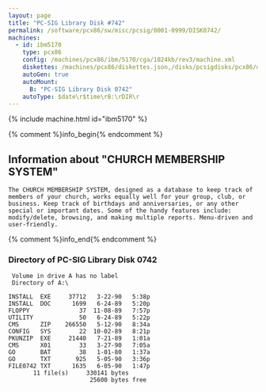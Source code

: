 ```yaml
---
layout: page
title: "PC-SIG Library Disk #742"
permalink: /software/pcx86/sw/misc/pcsig/0001-0999/DISK0742/
machines:
  - id: ibm5170
    type: pcx86
    config: /machines/pcx86/ibm/5170/cga/1024kb/rev3/machine.xml
    diskettes: /machines/pcx86/diskettes.json,/disks/pcsigdisks/pcx86/diskettes.json
    autoGen: true
    autoMount:
      B: "PC-SIG Library Disk 0742"
    autoType: $date\r$time\rB:\rDIR\r
---
```


{% include machine.html id="ibm5170" %}

{% comment %}info_begin{% endcomment %}

## Information about "CHURCH MEMBERSHIP SYSTEM"

    The CHURCH MEMBERSHIP SYSTEM, designed as a database to keep track of
    members of your church, works equally well for your group, club, or
    business. Keep track of birthdays and anniversaries, or any other
    special or important dates. Some of the handy features include:
    modify/delete, browsing, and making multiple reports. Menu-driven and
    user-friendly.
{% comment %}info_end{% endcomment %}


### Directory of PC-SIG Library Disk 0742

     Volume in drive A has no label
     Directory of A:\

    INSTALL  EXE     37712   3-22-90   5:38p
    INSTALL  DOC      1699   6-24-89   5:20p
    FLOPPY              37  11-08-89   7:57p
    UTILITY             50   6-24-89   5:22p
    CMS      ZIP    266550   5-12-90   8:34a
    CONFIG   SYS        22  10-02-89   8:21p
    PKUNZIP  EXE     21440   7-21-89   1:01a
    CMS      X01        33   3-27-90   7:05a
    GO       BAT        38   1-01-80   1:37a
    GO       TXT       925   5-05-90   3:36p
    FILE0742 TXT      1635   6-05-90   1:47p
           11 file(s)     330141 bytes
                           25600 bytes free
